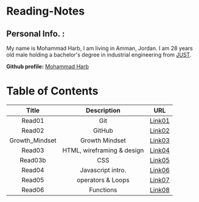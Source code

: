 # Reading-Notes

## Personal Info. :
My name is Mohammad Harb, I am living in Amman, Jordan. I am 28 years old male holding a bachelor's degree in industrial engineering from [JUST](https://www.just.edu.jo/Pages/Default.aspx). 

**Github profile:** [Mohammad Harb](https://github.com/mdharb)

# Table of Contents

| Title         | Description     | URL |
|:-------:      |:-------:        |:---------:|
| Read01        |   Git           | [Link01](read01.md)
| Read02        |   GitHub        | [Link02](read02.md)|
| Growth_Mindset|  Growth Mindset | [Link03](Growth_mindset.md)|
| Read03        |  HTML, wireframing & design|[Link04](read03.md)|  
| Read03b       | CSS             | [Link05](read03b.md)|
| Read04        | Javascript intro.      | [Link06](read04.md)|
| Read05        | operators & Loops|[Link07](read05.md)|
| Read06        | Functions|[Link08](read06.md)|